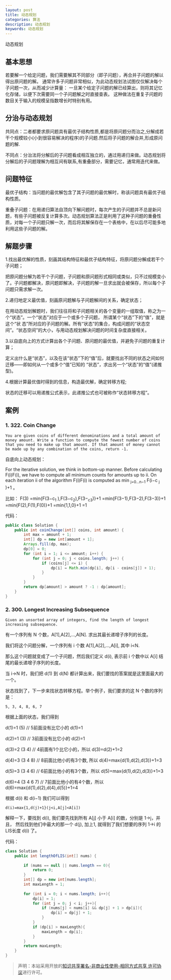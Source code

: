 ```yaml
---
layout: post
title: 动态规划
categories: 算法
description: 动态规划
keywords: 动态规划
---
```


动态规划

## 基本思想

若要解一个给定问题，我们需要解其不同部分（即子问题），再合并子问题的解以得出原问题的解。 通常许多子问题非常相似，为此动态规划法试图仅仅解决每个子问题一次，从而减少计算量： 一旦某个给定子问题的解已经算出，则将其记忆化存储，以便下次需要同一个子问题解之时直接查表。 这种做法在重复子问题的数目关于输入的规模呈指数增长时特别有用。

## 分治与动态规划

共同点：二者都要求原问题具有最优子结构性质,都是将原问题分而治之,分解成若干个规模较小(小到很容易解决的程序)的子问题.然后将子问题的解合并,形成原问题的解.

不同点：分治法将分解后的子问题看成相互独立的，通过用递归来做。动态规划将分解后的子问题理解为相互间有联系,有重叠部分，需要记忆，通常用迭代来做。

## 问题特征

最优子结构：当问题的最优解包含了其子问题的最优解时，称该问题具有最优子结构性质。

重叠子问题：在用递归算法自顶向下解问题时，每次产生的子问题并不总是新问题，有些子问题被反复计算多次。动态规划算法正是利用了这种子问题的重叠性质，对每一个子问题只解一次，而后将其解保存在一个表格中，在以后尽可能多地利用这些子问题的解。

## 解题步骤

1.找出最优解的性质，刻画其结构特征和最优子结构特征，将原问题分解成若干个子问题；

把原问题分解为若干个子问题，子问题和原问题形式相同或类似，只不过规模变小了。子问题都解决，原问题即解决，子问题的解一旦求出就会被保存，所以每个子问题只需求解一次。

2.递归地定义最优值，刻画原问题解与子问题解间的关系，确定状态；

 在用动态规划解题时，我们往往将和子问题相关的各个变量的一组取值，称之为一个“状态”。一个“状态”对应于一个或多个子问题， 所谓某个“状态”下的“值”，就是这个“状 态”所对应的子问题的解。所有“状态”的集合，构成问题的“状态空间”。“状态空间”的大小，与用动态规划解决问题的时间复杂度直接相关。

3.以自底向上的方式计算出各个子问题、原问题的最优值，并避免子问题的重复计算；

定义出什么是“状态”，以及在该“状态”下的“值”后，就要找出不同的状态之间如何迁移――即如何从一个或多个“值”已知的 “状态”，求出另一个“状态”的“值”(递推型)。

4.根据计算最优值时得到的信息，构造最优解，确定转移方程;

状态的迁移可以用递推公式表示，此递推公式也可被称作“状态转移方程”。

## 案例

### 1. 322. Coin Change

`You are given coins of different denominations and a total amount of money amount. Write a function to compute the fewest number of coins that you need to make up that amount. If that amount of money cannot be made up by any combination of the coins, return -1.`

自底向上动态规划：

For the iterative solution, we think in bottom-up manner. Before calculating F(i)F(i), we have to compute all minimum counts for amounts up to ii. On each iteration ii of the algorithm F(i)F(i) is computed as min <sub>j=0…n−1</sub>  F(i−c <sub>j </sub>)+1 。

比如：
F(3) 
=min{F(3−c<sub>1</sub> ),F(3−c<sub>2</sub>),F(3−<sub>c3</sub>)}+1
=min{F(3−1),F(3−2),F(3−3)}+1
=min{F(2),F(1),F(0)}+1
=min{1,1,0}+1
=1

代码：

```java 
public class Solution {
    public int coinChange(int[] coins, int amount) {
        int max = amount + 1;             
        int[] dp = new int[amount + 1];  
        Arrays.fill(dp, max);  
        dp[0] = 0;   
        for (int i = 1; i <= amount; i++) {
            for (int j = 0; j < coins.length; j++) {
                if (coins[j] <= i) {
                    dp[i] = Math.min(dp[i], dp[i - coins[j]] + 1);
                }
            }
        }
        return dp[amount] > amount ? -1 : dp[amount];
    }
}
```

### 2. 300. Longest Increasing Subsequence

`Given an unsorted array of integers, find the length of longest increasing subsequence.`

有一个序列有 N 个数，A[1],A[2],…,A[N]. 求出其最长递增子序列的长度。

我们将这个问题分解，一个序列有 i 个数 A[1],A[2],…,A[i], 其中 i<N.

那么这个问题就变成了一个子问题，然后我们定义 d(i), 表示前 i 个数中以 A[i] 结尾的最长递增子序列的长度。

当 i→N 时，我们把 d(1) 到 d(N) 都计算出来，我们要找的答案就是这里面最大的一个。

状态找到了，下一步来找状态转移方程。举个例子，我们要求的这 N 个数的序列是：

`5, 3, 4, 8, 6, 7`

根据上面的状态，我们得到

d(1)=1 (5) // 5前面没有比它小的 d(1)=1

d(2)=1 (3) // 3前面没有比它小的 d(2)=1

d(3)=2 (3 4) // 4前面有1个比它小的，所以 d(3)=d(2)+1=2

d(4)=3 (3 4 8) // 8前面比他小的有3个数, 所以 d(4)=max{d(1),d(2),d(3)}+1=3

d(5)=3 (3 4 6) // 6前面比他小的有3个数，所以 d(5)=max{d(1),d(2),d(3)}+1=3

d(6)=4 (3 4 6 7) // 7前面比他小的有4个数，所以 d(6)=max{d(1),d(2),d(4),d(5)}+1=4

根据 d(i) 和 d(i−1) 我们可以得到

`d(i)=max{1,d(j)+1}(j<i,A[j]<A[i])`

解释一下，要找到 d(i), 我们要先找到所有 A[j] 小于 A[i] 的数，分别是 1→j，并且， 然后找到他们中最大的那一个 d(j), 加上1, 就得到了我们想要的序列 1→i 的LIS长度 d(i) 了。

​代码：

```java
class Solution {
    public int lengthOfLIS(int[] nums) {
        
        if (nums == null || nums.length == 0){
			return 0;
		}
        int[] dp = new int[nums.length];
		int maxLength = 1;
		
		for (int i = 0; i < nums.length; i++){
			dp[i] = 1;
			for (int j = 0; j < i; j++){
				if (nums[j] < nums[i] && dp[j] + 1 > dp[i]){
					dp[i] = dp[j] + 1;
				}
			}
			if (dp[i] > maxLength){
				maxLength = dp[i];
			}
		}
		return maxLength;
    }
}
```

> 声明：本站采用开放的[知识共享署名-非商业性使用-相同方式共享 许可协议](https://creativecommons.org/licenses/by-nc-sa/3.0/deed.zh)进行许可。
